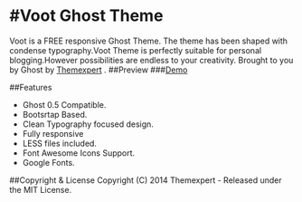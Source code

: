 #Voot Ghost Theme 
====
Voot is a FREE responsive Ghost Theme. The theme has been shaped with condense typography.Voot Theme is perfectly suitable for personal blogging.However possibilities are endless to your creativity.
Brought to you by Ghost by [Themexpert](https://www.themexpert.com) .
##Preview
###[Demo](http://voot.ghost.themexpert.com)

##Features
- Ghost 0.5 Compatible.
- Bootsrtap Based.
- Clean Typography focused design.
- Fully responsive
- LESS files included.
- Font Awesome Icons Support.
- Google Fonts.

##Copyright & License
Copyright (C) 2014 Themexpert - Released under the MIT License.
